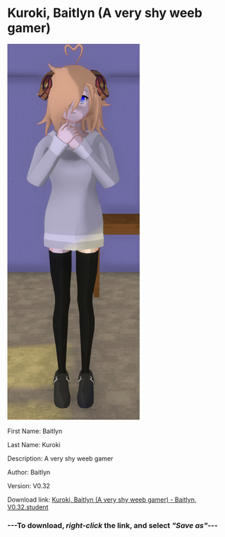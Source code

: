 # Kuroki, Baitlyn (A very shy weeb gamer)

<img src = "https://raw.githubusercontent.com/Arbiter1223/Daigaku-Gurashi-Custom-Students/master/Students/Files/Kuroki%2C%20Baitlyn%20(A%20very%20shy%20weeb%20gamer).png">

First Name: Baitlyn

Last Name: Kuroki

Description: A very shy weeb gamer

Author: Baitlyn

Version: V0.32

Download link: <a href="https://raw.githubusercontent.com/Arbiter1223/Daigaku-Gurashi-Custom-Students/master/Students/Files/Kuroki%2C%20Baitlyn%20(A%20very%20shy%20weeb%20gamer)%20-%20Baitlyn%2C%20V0.32.student">Kuroki, Baitlyn (A very shy weeb gamer) - Baitlyn, V0.32.student</a>

### ---**To download, _right-click_ the link, and select _"Save as"_**---
